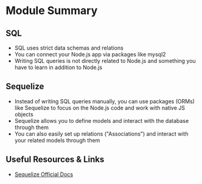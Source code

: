 # Module Summary

## SQL

- SQL uses strict data schemas and relations
- You can connect your Node.js app via packages like mysql2
- Writing SQL queries is not directly related to Node.js and something you have to learn in addition to Node.js

## Sequelize

- Instead of writing SQL queries manually, you can use packages (ORMs) like Sequelize to focus on the Node.js code and work with native JS objects
- Sequelize allows you to define models and interact with the database through them
- You can also easily set up relations ("Associations") and interact with your related models through them

## Useful Resources & Links

- [Sequelize Official Docs](http://docs.sequelizejs.com/)
